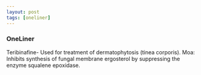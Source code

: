 ```yaml
---
layout: post
tags: [oneliner]
---
```



### OneLiner

Teribinafine- Used for treatment of dermatophytosis (tinea corporis). Moa: Inhibits synthesis of fungal membrane ergosterol by suppressing the enzyme squalene epoxidase.
